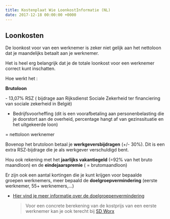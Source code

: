 ```yaml
---
title: Kostenplaat Wie LoonkostInformatie (NL)
date: 2017-12-18 00:00:00 +0000
---
```

## Loonkosten

De loonkost voor van een werknemer is zeker niet gelijk aan het nettoloon dat je maandelijks betaalt aan je werknemer.

Het is heel erg belangrijk dat je de totale loonkost voor een werknemer correct kunt inschatten.

Hoe werkt het :

**Brutoloon**

<p>- 13,07% RSZ ( bijdrage aan Rijksdienst Sociale Zekerheid ter financiering van sociale zekerheid in België)

- Bedrijfsvoorheffing (dit is een voorafbetaling aan personenbelasting die je doorstort aan de overheid, percentage hangt af van gezinssituatie en het uitgekeerde loon)

</p>

= nettoloon werknemer

Bovenop het brutoloon betaal je **werkgeversbijdragen** (+/- 30%). Dit is een extra RSZ-bijdrage die je als werkgever verschuldigd bent.

Hou ook rekening met het **jaarlijks vakantiegeld** (=92% van het bruto maandloon) en de **eindejaarspremie** ( = brutomaandloon)

Er zijn ook een aantal kortingen die je kunt krijgen voor bepaalde groepen werknemers, meer bepaald de **doelgroepvermindering** (eerste werknemer, 55+ werknemers,...)

* [Hier vind je meer informatie over de doelgroepenvermindering](https://www.werk.be/online-diensten/doelgroepverminderingen)

  > Voor een concrete berekening van de kostprijs van een eerste werknemer kan je ook terecht bij [SD Worx](https://www.sdworx.be/nl-be/startende-ondernemers/aanbod/diensten/personeel-in-dienst-nemen)
